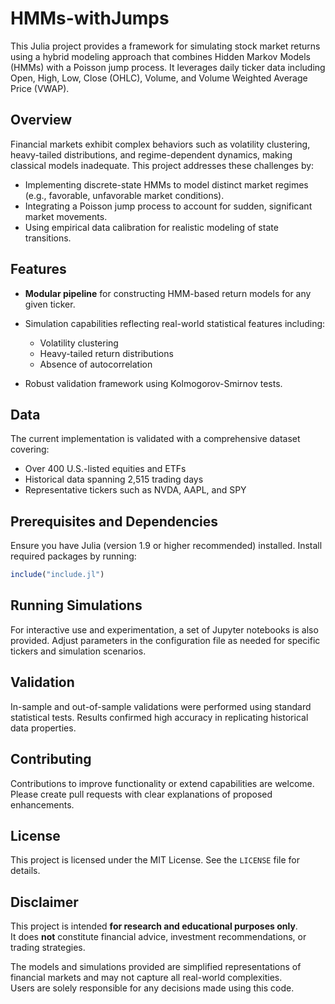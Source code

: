 # HMMs-withJumps

This Julia project provides a framework for simulating stock market returns using a hybrid modeling approach that combines Hidden Markov Models (HMMs) with a Poisson jump process. It leverages daily ticker data including Open, High, Low, Close (OHLC), Volume, and Volume Weighted Average Price (VWAP).

## Overview

Financial markets exhibit complex behaviors such as volatility clustering, heavy-tailed distributions, and regime-dependent dynamics, making classical models inadequate. This project addresses these challenges by:

* Implementing discrete-state HMMs to model distinct market regimes (e.g., favorable, unfavorable market conditions).
* Integrating a Poisson jump process to account for sudden, significant market movements.
* Using empirical data calibration for realistic modeling of state transitions.

## Features

* **Modular pipeline** for constructing HMM-based return models for any given ticker.
* Simulation capabilities reflecting real-world statistical features including:

  * Volatility clustering
  * Heavy-tailed return distributions
  * Absence of autocorrelation
* Robust validation framework using Kolmogorov-Smirnov tests.

## Data

The current implementation is validated with a comprehensive dataset covering:

* Over 400 U.S.-listed equities and ETFs
* Historical data spanning 2,515 trading days
* Representative tickers such as NVDA, AAPL, and SPY

## Prerequisites and Dependencies

Ensure you have Julia (version 1.9 or higher recommended) installed. Install required packages by running:
```julia
include("include.jl")
```

## Running Simulations

For interactive use and experimentation, a set of Jupyter notebooks is also provided.
Adjust parameters in the configuration file as needed for specific tickers and simulation scenarios.

## Validation

In-sample and out-of-sample validations were performed using standard statistical tests. Results confirmed high accuracy in replicating historical data properties.

## Contributing

Contributions to improve functionality or extend capabilities are welcome. Please create pull requests with clear explanations of proposed enhancements.

## License

This project is licensed under the MIT License. See the `LICENSE` file for details.

## Disclaimer

This project is intended **for research and educational purposes only**.  
It does **not** constitute financial advice, investment recommendations, or trading strategies.  

The models and simulations provided are simplified representations of financial markets and may not capture all real-world complexities.  
Users are solely responsible for any decisions made using this code.
